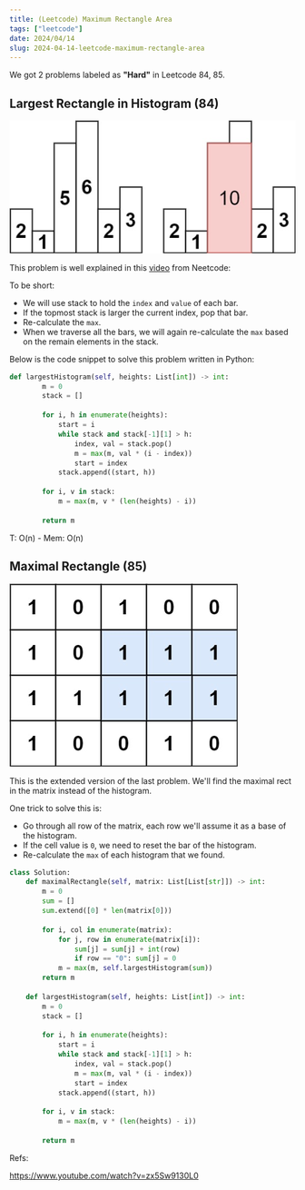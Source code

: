 ```yaml
---
title: (Leetcode) Maximum Rectangle Area
tags: ["leetcode"]
date: 2024/04/14
slug: 2024-04-14-leetcode-maximum-rectangle-area
---
```


We got 2 problems labeled as **"Hard"** in Leetcode 84, 85.

## Largest Rectangle in Histogram (84)

![Largest Rectangle in Histogram](https://raw.githubusercontent.com/southxzx/handbook-gatsby/main/_posts/everyday/_meta/histogram.jpg)

This problem is well explained in this [video](https://www.youtube.com/watch?v=zx5Sw9130L0) from Neetcode:

To be short:

- We will use stack to hold the `index` and `value` of each bar.
- If the topmost stack is larger the current index, pop that bar.
- Re-calculate the `max`.
- When we traverse all the bars, we will again re-calculate the `max` based on the remain elements in the stack.

Below is the code snippet to solve this problem written in Python:

```python
def largestHistogram(self, heights: List[int]) -> int:
        m = 0
        stack = []

        for i, h in enumerate(heights):
            start = i
            while stack and stack[-1][1] > h:
                index, val = stack.pop()
                m = max(m, val * (i - index))
                start = index
            stack.append((start, h))

        for i, v in stack:
            m = max(m, v * (len(heights) - i))

        return m
```

T: O(n) - Mem: O(n)

## Maximal Rectangle (85)

![Maximal Rectangle](https://raw.githubusercontent.com/southxzx/handbook-gatsby/main/_posts/everyday/_meta/maximal.jpg)

This is the extended version of the last problem. We'll find the maximal rect in the matrix instead of the histogram.

One trick to solve this is:

- Go through all row of the matrix, each row we'll assume it as a base of the histogram.
- If the cell value is `0`, we need to reset the bar of the histogram.
- Re-calculate the `max` of each histogram that we found.

```python
class Solution:
    def maximalRectangle(self, matrix: List[List[str]]) -> int:
        m = 0
        sum = []
        sum.extend([0] * len(matrix[0]))

        for i, col in enumerate(matrix):
            for j, row in enumerate(matrix[i]):
                sum[j] = sum[j] + int(row)
                if row == "0": sum[j] = 0
            m = max(m, self.largestHistogram(sum))
        return m

    def largestHistogram(self, heights: List[int]) -> int:
        m = 0
        stack = []

        for i, h in enumerate(heights):
            start = i
            while stack and stack[-1][1] > h:
                index, val = stack.pop()
                m = max(m, val * (i - index))
                start = index
            stack.append((start, h))

        for i, v in stack:
            m = max(m, v * (len(heights) - i))

        return m
```

Refs:

https://www.youtube.com/watch?v=zx5Sw9130L0
